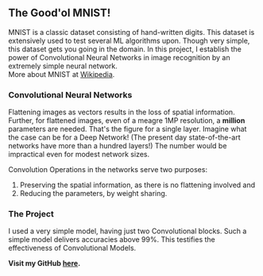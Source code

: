 ## The Good'ol MNIST!

MNIST is a classic dataset consisting of hand-written digits. This dataset is extensively used to test several ML algorithms upon. Though very simple, this dataset gets you going in the domain. In this project, I establish the power of Convolutional Neural Networks in image recognition by an extremely simple neural network.    
More about MNIST at [Wikipedia](https://en.wikipedia.org/wiki/MNIST_database).

### Convolutional Neural Networks
Flattening images as vectors results in the loss of spatial information. Further, for flattened images, even of a meagre 1MP resolution, a **million** parameters are needed. That's the figure for a single layer. Imagine what the case can be for a Deep Network! (The present day state-of-the-art networks have more than a hundred layers!) The number would be impractical even for modest network sizes.  


Convolution Operations in the networks serve two purposes:  
  
1. Preserving the spatial information, as there is no flattening involved and  
2. Reducing the parameters, by weight sharing.

### The Project
I used a very simple model, having just two Convolutional blocks. Such a simple model delivers accuracies above 99%. This testifies the effectiveness of Convolutional Models.

__Visit my GitHub [here](https://github.com/PradyumnaCh/).__
